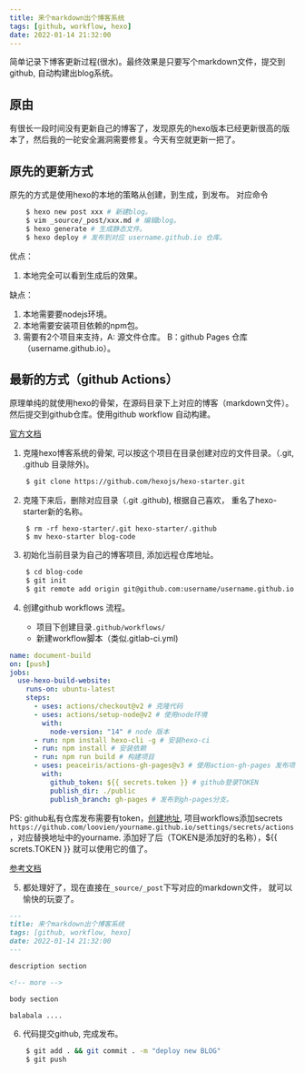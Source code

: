 ```yaml
---
title: 来个markdown出个博客系统
tags: [github, workflow, hexo]
date: 2022-01-14 21:32:00
---
```


简单记录下博客更新过程(很水)。最终效果是只要写个markdown文件，提交到github, 自动构建出blog系统。

<!-- more -->

## 原由

有很长一段时间没有更新自己的博客了，发现原先的hexo版本已经更新很高的版本了，然后我的一砣安全漏洞需要修复。今天有空就更新一把了。

## 原先的更新方式

原先的方式是使用hexo的本地的策略从创建，到生成，到发布。 对应命令

```bash
    $ hexo new post xxx # 新建blog。
    $ vim _source/_post/xxx.md # 编辑blog。
    $ hexo generate # 生成静态文件。
    $ hexo deploy # 发布到对应 username.github.io 仓库。
```

优点：

1. 本地完全可以看到生成后的效果。

缺点：

1. 本地需要要nodejs环境。
2. 本地需要安装项目依赖的npm包。
3. 需要有2个项目来支持，A: 源文件仓库。 B：github Pages 仓库（username.github.io）。


## 最新的方式（github Actions）

原理单纯的就使用hexo的骨架，在源码目录下上对应的博客（markdown文件）。然后提交到github仓库。使用github workflow 自动构建。

[官方文档](https://hexo.io/docs/gitlab-pages)

1. 克隆hexo博客系统的骨架, 可以按这个项目在目录创建对应的文件目录。（.git, .github 目录除外)。

```bash
    $ git clone https://github.com/hexojs/hexo-starter.git
```

2. 克隆下来后，删除对应目录（.git .github), 根据自己喜欢， 重名了hexo-starter新的名称。

```
    $ rm -rf hexo-starter/.git hexo-starter/.github
    $ mv hexo-starter blog-code
```

3. 初始化当前目录为自己的博客项目, 添加远程仓库地址。

```bash
    $ cd blog-code
    $ git init
    $ git remote add origin git@github.com:username/username.github.io.git
```

4. 创建github workflows 流程。

    * 项目下创建目录`.github/workflows/`
    * 新建workflow脚本（类似.gitlab-ci.yml)

```yaml
name: document-build
on: [push]
jobs:
  use-hexo-build-website:
    runs-on: ubuntu-latest
    steps:
      - uses: actions/checkout@v2 # 克隆代码
      - uses: actions/setup-node@v2 # 使用node环境
        with:
          node-version: "14" # node 版本
      - run: npm install hexo-cli -g # 安装hexo-ci
      - run: npm install # 安装依赖
      - run: npm run build # 构建项目
      - uses: peaceiris/actions-gh-pages@v3 # 使用action-gh-pages 发布项目
        with:
          github_token: ${{ secrets.token }} # github登录TOKEN
          publish_dir: ./public
          publish_branch: gh-pages # 发布到gh-pages分支。

```

PS: github私有仓库发布需要有token，[创建地址](https://github.com/settings/tokens), 项目workflows添加secrets `https://github.com/loovien/yourname.github.io/settings/secrets/actions`，对应替换地址中的yourname. 添加好了后（TOKEN是添加好的名称），${{ screts.TOKEN }} 就可以使用它的值了。

[参考文档](https://docs.github.com/en/actions/learn-github-actions)


5. 都处理好了，现在直接在`_source/_post`下写对应的markdown文件， 就可以愉快的玩耍了。

```markdown
---
title: 来个markdown出个博客系统
tags: [github, workflow, hexo]
date: 2022-01-14 21:32:00
---

description section

<!-- more -->

body section

balabala ....

```

6. 代码提交github, 完成发布。

```bash
    $ git add . && git commit . -m "deploy new BLOG"
    $ git push
```


